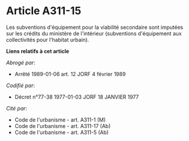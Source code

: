 # Article A311-15

Les subventions d'équipement pour la viabilité secondaire sont imputées sur les crédits du ministère de l'intérieur
(subventions d'équipement aux collectivités pour l'habitat urbain).

**Liens relatifs à cet article**

_Abrogé par_:

  - Arrêté 1989-01-06 art. 12 JORF 4 février 1989

_Codifié par_:

  - Décret n°77-38 1977-01-03 JORF 18 JANVIER 1977

_Cité par_:

  - Code de l'urbanisme - art. A311-1 (M)
  - Code de l'urbanisme - art. A311-17 (Ab)
  - Code de l'urbanisme - art. A311-5 (Ab)
